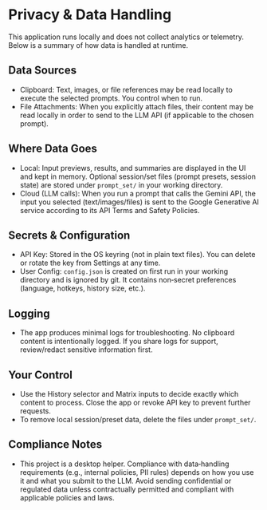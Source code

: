 # Privacy & Data Handling

This application runs locally and does not collect analytics or telemetry.
Below is a summary of how data is handled at runtime.

## Data Sources
- Clipboard: Text, images, or file references may be read locally to execute the
  selected prompts. You control when to run.
- File Attachments: When you explicitly attach files, their content may be read
  locally in order to send to the LLM API (if applicable to the chosen prompt).

## Where Data Goes
- Local: Input previews, results, and summaries are displayed in the UI and kept
  in memory. Optional session/set files (prompt presets, session state) are
  stored under `prompt_set/` in your working directory.
- Cloud (LLM calls): When you run a prompt that calls the Gemini API, the input
  you selected (text/images/files) is sent to the Google Generative AI service
  according to its API Terms and Safety Policies.

## Secrets & Configuration
- API Key: Stored in the OS keyring (not in plain text files). You can delete or
  rotate the key from Settings at any time.
- User Config: `config.json` is created on first run in your working directory
  and is ignored by git. It contains non‑secret preferences (language, hotkeys,
  history size, etc.).

## Logging
- The app produces minimal logs for troubleshooting. No clipboard content is
  intentionally logged. If you share logs for support, review/redact sensitive
  information first.

## Your Control
- Use the History selector and Matrix inputs to decide exactly which content to
  process. Close the app or revoke API key to prevent further requests.
- To remove local session/preset data, delete the files under `prompt_set/`.

## Compliance Notes
- This project is a desktop helper. Compliance with data‑handling requirements
  (e.g., internal policies, PII rules) depends on how you use it and what you
  submit to the LLM. Avoid sending confidential or regulated data unless
  contractually permitted and compliant with applicable policies and laws.

